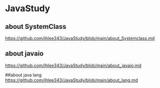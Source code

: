 # JavaStudy

## about SystemClass
https://github.com/jhlee343/JavaStudy/blob/main/about_Systemclass.md

## about javaio
https://github.com/jhlee343/JavaStudy/blob/main/about_javaio.md


##about java lang
https://github.com/jhlee343/JavaStudy/blob/main/about_lang.md
